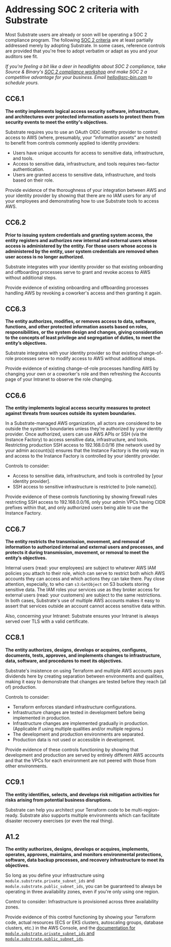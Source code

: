 # Addressing SOC 2 criteria with Substrate

Most Substrate users are already or soon will be operating a SOC 2 compliance program. The following [SOC 2 criteria](https://us.aicpa.org/content/dam/aicpa/interestareas/frc/assuranceadvisoryservices/downloadabledocuments/trust-services-criteria.pdf) are at least partially addressed merely by adopting Substrate. In some cases, reference controls are provided that you're free to adopt verbatim or adapt as you and your auditors see fit.

_If you're feeling a bit like a deer in headlights about SOC 2 compliance, take Source & Binary's_ [_SOC 2 compliance workshop_](./) _and make SOC 2 a competitive advantage for your business. Email_ [_hello@src-bin.com_](mailto:hello@src-bin.com) _to schedule yours._

## CC6.1

**The entity implements logical access security software, infrastructure, and architectures over protected information assets to protect them from security events to meet the entity's objectives.**

Substrate requires you to use an OAuth OIDC identity provider to control access to AWS (where, presumably, your “information assets” are hosted) to benefit from controls commonly applied to identity providers:

* Users have unique accounts for access to sensitive data, infrastructure, and tools.
* Access to sensitive data, infrastructure, and tools requires two-factor authentication.
* Users are granted access to sensitive data, infrastructure, and tools based on their role.

Provide evidence of the thoroughness of your integration between AWS and your identity provider by showing that there are no IAM users for any of your employees and demonstrating how to use Substrate tools to access AWS.

## CC6.2

**Prior to issuing system credentials and granting system access, the entity registers and authorizes new internal and external users whose access is administered by the entity. For those users whose access is administered by the entity, user system credentials are removed when user access is no longer authorized.**

Substrate integrates with your identity provider so that existing onboarding and offboarding processes serve to grant and revoke access to AWS without additional steps.

Provide evidence of existing onboarding and offboarding processes handling AWS by revoking a coworker's access and then granting it again.

## CC6.3

**The entity authorizes, modifies, or removes access to data, software, functions, and other protected information assets based on roles, responsibilities, or the system design and changes, giving consideration to the concepts of least privilege and segregation of duties, to meet the entity’s objectives.**

Substrate integrates with your identity provider so that existing change-of-role processes serve to modify access to AWS without additional steps.

Provide evidence of existing change-of-role processes handling AWS by changing your own or a coworker's role and then refreshing the Accounts page of your Intranet to observe the role changing.

## CC6.6

**The entity implements logical access security measures to protect against threats from sources outside its system boundaries.**

In a Substrate-managed AWS organization, all actors are considered to be outside the system's boundaries unless they're authorized by your identity provider. Once authorized, users can use AWS APIs or SSH (via the Instance Factory) to access sensitive data, infrastructure, and tools. Restricting production SSH access to 192.168.0.0/16 (the network used by your admin account(s)) ensures that the Instance Factory is the only way in and access to the Instance Factory is controlled by your identity provider.

Controls to consider:

* Access to sensitive data, infrastructure, and tools is controlled by \[your identity provider].
* SSH access to sensitive infrastructure is restricted to \[role name(s)].

Provide evidence of these controls functioning by showing firewall rules restricting SSH access to 192.168.0.0/16, only your admin VPCs having CIDR prefixes within that, and only authorized users being able to use the Instance Factory.

## CC6.7

**The entity restricts the transmission, movement, and removal of information to authorized internal and external users and processes, and protects it during transmission, movement, or removal to meet the entity’s objectives.**

Internal users (read: your employees) are subject to whatever AWS IAM policies you attach to their role, which can serve to restrict both which AWS accounts they can access and which actions they can take there. Pay close attention, especially, to who can `s3:GetObject` on S3 buckets storing sensitive data. The IAM roles your services use as they broker access for external users (read: your customers) are subject to the same restrictions. In both cases, Substrate's use of multiple AWS accounts makes it easy to assert that services outside an account cannot access sensitive data within.

Also, concerning your Intranet: Substrate ensures your Intranet is always served over TLS with a valid certificate.

## CC8.1

**The entity authorizes, designs, develops or acquires, configures, documents, tests, approves, and implements changes to infrastructure, data, software, and procedures to meet its objectives.**

Substrate's insistence on using Terraform and multiple AWS accounts pays dividends here by creating separation between environments and qualities, making it easy to demonstrate that changes are tested before they reach (all of) production.

Controls to consider:

* Terraform enforces standard infrastructure configurations.
* Infrastructure changes are tested in development before being implemented in production.
* Infrastructure changes are implemented gradually in production. (Applicable if using multiple qualities and/or multiple regions.)
* The development and production environments are separated.
* Production data is not used or accessible in development.

Provide evidence of these controls functioning by showing that development and production are served by entirely different AWS accounts and that the VPCs for each environment are not peered with those from other environments.

## CC9.1

**The entity identifies, selects, and develops risk mitigation activities for risks arising from potential business disruptions.**

Substrate can help you architect your Terraform code to be multi-region-ready. Substrate also supports multiple environments which can facilitate disaster recovery exercises (or even the real thing).

<!--Though uncommon, Substrate supports creating multiple admin accounts, which means it's possible to account for an identity provider outage by configuring a second one.-->

## A1.2

**The entity authorizes, designs, develops or acquires, implements, operates, approves, maintains, and monitors environmental protections, software, data backup processes, and recovery infrastructure to meet its objectives.**

So long as you define your infrastructure using `module.substrate.private_subnet_ids` and `module.substrate.public_subnet_ids`, you can be guaranteed to always be operating in three availability zones, even if you're only using one region.

Control to consider: Infrastructure is provisioned across three availability zones.

Provide evidence of this control functioning by showing your Terraform code, actual resources (ECS or EKS clusters, autoscaling groups, database clusters, etc.) in the AWS Console, and the [documentation for `module.substrate.private_subnet_ids` and `module.substrate.public_subnet_ids`](../working/writing-terraform-code/).

<!--

CC2.1, CC4.1 use the Auditor role to enable infrastructure-level vulnerability scanning and penetration testing

CC2.2, CC2.3 system boundaries (and internal partitions) as AWS accounts, mapped in `substrate.accounts.txt`

CC2.2, CC7.3 TODO publish a sample incident response plan like J's

CC3.2 to the degree that changes are risky, Substrate helps to minimize the blast radius of changes in service (especially) of availability

CC4.1 AWS access is brokered entirely by the IdP, which reduces the number of places where access must be granted, revoked, and reviewed

CC5.1 multiple AWS accounts severely limit risks between domains, between environments, of over-permissioning, and of confused deputies

CC6.1 IdP and IAM roles, 2FA or temporary credentials, segmentation of networks and AWS accounts, TLS or SSH for everything

CC6.6 IdP brokers all access from the outside, encrypted by TLS and SSH, firewall defaults to closed

CC6.7 IdP brokers all access

CC6.8, CC7.1 Terraform code under version control and mandatory code review governs everything that runs in AWS

CC7.1 TODO is there a scanner we can cost-effectively enable by default?

CC7.2 CloudTrail TODO what alerts should we configure by default? (also note that they need their own monitoring for availability)

A1.1 elastic nature of almost all AWS products makes this trivial, minimizing active capacity management burdens

A1.3 native use of environments and multiple regions can streamline disaster recovery exercises

<h2 class="break">* * *</h2>

-->
